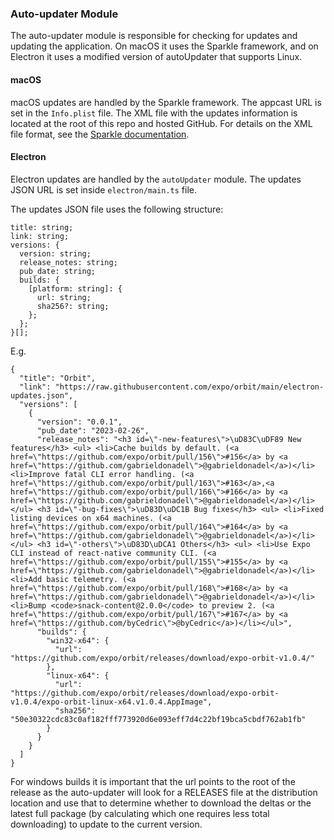 ### Auto-updater Module

The auto-updater module is responsible for checking for updates and updating the application. On macOS it uses the Sparkle framework, and on Electron it uses a modified version of autoUpdater that supports Linux.

#### macOS

macOS updates are handled by the Sparkle framework. The appcast URL is set in the `Info.plist` file. The XML file with the updates information is located at the root of this repo and hosted GitHub.
For details on the XML file format, see the [Sparkle documentation](https://sparkle-project.org/documentation/publishing/).

#### Electron

Electron updates are handled by the `autoUpdater` module. The updates JSON URL is set inside `electron/main.ts` file.

The updates JSON file uses the following structure:

```
title: string;
link: string;
versions: {
  version: string;
  release_notes: string;
  pub_date: string;
  builds: {
    [platform: string]: {
      url: string;
      sha256?: string;
    };
  };
}[];
```

E.g.

```
{
  "title": "Orbit",
  "link": "https://raw.githubusercontent.com/expo/orbit/main/electron-updates.json",
  "versions": [
    {
      "version": "0.0.1",
      "pub_date": "2023-02-26",
      "release_notes": "<h3 id=\"-new-features\">\uD83C\uDF89 New features</h3> <ul> <li>Cache builds by default. (<a href=\"https://github.com/expo/orbit/pull/156\">#156</a> by <a href=\"https://github.com/gabrieldonadel\">@gabrieldonadel</a>)</li> <li>Improve fatal CLI error handling. (<a href=\"https://github.com/expo/orbit/pull/163\">#163</a>,<a href=\"https://github.com/expo/orbit/pull/166\">#166</a> by <a href=\"https://github.com/gabrieldonadel\">@gabrieldonadel</a>)</li> </ul> <h3 id=\"-bug-fixes\">\uD83D\uDC1B Bug fixes</h3> <ul> <li>Fixed listing devices on x64 machines. (<a href=\"https://github.com/expo/orbit/pull/164\">#164</a> by <a href=\"https://github.com/gabrieldonadel\">@gabrieldonadel</a>)</li> </ul> <h3 id=\"-others\">\uD83D\uDCA1 Others</h3> <ul> <li>Use Expo CLI instead of react-native community CLI. (<a href=\"https://github.com/expo/orbit/pull/155\">#155</a> by <a href=\"https://github.com/gabrieldonadel\">@gabrieldonadel</a>)</li> <li>Add basic telemetry. (<a href=\"https://github.com/expo/orbit/pull/168\">#168</a> by <a href=\"https://github.com/gabrieldonadel\">@gabrieldonadel</a>)</li> <li>Bump <code>snack-content@2.0.0</code> to preview 2. (<a href=\"https://github.com/expo/orbit/pull/167\">#167</a> by <a href=\"https://github.com/byCedric\">@byCedric</a>)</li></ul>",
      "builds": {
        "win32-x64": {
          "url": "https://github.com/expo/orbit/releases/download/expo-orbit-v1.0.4/"
        },
        "linux-x64": {
          "url": "https://github.com/expo/orbit/releases/download/expo-orbit-v1.0.4/expo-orbit-linux-x64.v1.0.4.AppImage",
          "sha256": "50e30322cdc83c0af182fff773920d6e093eff7d4c22bf19bca5cbdf762ab1fb"
        }
      }
    }
  ]
}
```

For windows builds it is important that the url points to the root of the release as the auto-updater will look for a RELEASES file at the distribution location and use that to determine whether to download the deltas or the latest full package (by calculating which one requires less total downloading) to update to the current version.
